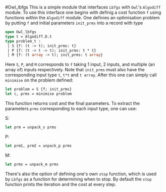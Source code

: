 #Owl_lbfgs
This is a simple module that interfaces `Lbfgs` with `Owl`'s `Algodiff` module.
To use this interface one begins with definig a cost function `f` using functions within the `Algodiff` module.
One definies an optimisation problem by putting `f` and initial parameters `init_prms` into a record with type
```ocaml
open Owl_lbfgs
type t = Algodiff.D.t
type problem_t : 
 | S {f: (t -> t); init_prms: t}
 | P {f: (t -> t -> t); init_prms: t * t} 
 | M {f: (t array -> t); init_prms: t array}
```
Here `S`, `P`, and `M` corresponds to `f` taking 1 input, 2 inputs, and multiple (an array of) inputs respectively. 
Note that `init_prms` must also have the corresponding input type `t`, `t*t` and `t array`.
After this one can simply call `minimise` on the problem defined:
```ocaml
let problem = S {f; init_prms}
let c, prms = minimise problem
```
This function returns cost and the final parameters. To extract the parameters `prms` corresponding to each input type, one can use:

S: 
```ocaml
let prm = unpack_s prms 
```
P:
```ocaml
let prm1, prm2 = unpack_p prms
```
M:
```ocaml
let prms = unpack_m prms
```

There's also the option of defining one's own `stop` function, which is used by `Lbfgs` as a function for determining when to stop. By default the `stop` function prints the iteration and the cost at every step.




